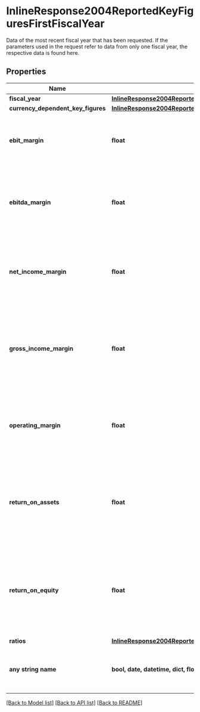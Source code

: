 # InlineResponse2004ReportedKeyFiguresFirstFiscalYear

Data of the most recent fiscal year that has been requested. If the parameters used in the request refer to data from only one fiscal year, the respective data is found here.

## Properties
Name | Type | Description | Notes
------------ | ------------- | ------------- | -------------
**fiscal_year** | [**InlineResponse2004ReportedKeyFiguresFirstFiscalYearFiscalYear**](InlineResponse2004ReportedKeyFiguresFirstFiscalYearFiscalYear.md) |  | [optional] 
**currency_dependent_key_figures** | [**InlineResponse2004ReportedKeyFiguresFirstFiscalYearCurrencyDependentKeyFigures**](InlineResponse2004ReportedKeyFiguresFirstFiscalYearCurrencyDependentKeyFigures.md) |  | [optional] 
**ebit_margin** | **float** | EBIT margin, which is the ratio of the EBIT, divided by the total sales revenue. | [optional] 
**ebitda_margin** | **float** | EBITDA margin, which is the ratio of the EBITDA, divided by the total sales revenue. | [optional] 
**net_income_margin** | **float** | Net income margin, which is the ratio of the net income, divided by the total sales revenue. | [optional] 
**gross_income_margin** | **float** | Gross income margin, which is the ratio of the gross income, divided by the total sales revenue. | [optional] 
**operating_margin** | **float** | Operating margin, which is the ratio of the operating income, divided by the sales revenue. | [optional] 
**return_on_assets** | **float** | Return on assets (ROA), which is the ratio of the net income, divided by the two-fiscal-year average of the total assets. | [optional] 
**return_on_equity** | **float** | Return on equity (ROE), which is the ratio of the net income, divided by the two-fiscal-year average of the total shareholders&#39; equity. | [optional] 
**ratios** | [**InlineResponse2004ReportedKeyFiguresFirstFiscalYearRatios**](InlineResponse2004ReportedKeyFiguresFirstFiscalYearRatios.md) |  | [optional] 
**any string name** | **bool, date, datetime, dict, float, int, list, str, none_type** | any string name can be used but the value must be the correct type | [optional]

[[Back to Model list]](../README.md#documentation-for-models) [[Back to API list]](../README.md#documentation-for-api-endpoints) [[Back to README]](../README.md)


